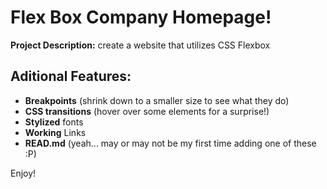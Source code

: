 # Flex Box Company Homepage!
**Project Description:** create a website that utilizes CSS Flexbox

## Aditional Features:
* **Breakpoints** (shrink down to a smaller size to see what they do)
* **CSS transitions** (hover over some elements for a surprise!)
* **Stylized** fonts
* **Working** Links
* **READ.md** (yeah... may or may not be my first time adding one of these :P)

Enjoy!
